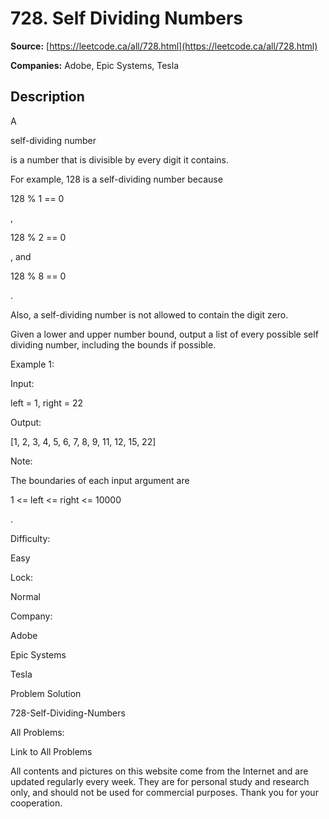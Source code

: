 # 728. Self Dividing Numbers

**Source:** [https://leetcode.ca/all/728.html](https://leetcode.ca/all/728.html)

**Companies:** Adobe, Epic Systems, Tesla

## Description

A

self-dividing number

is a number that is divisible by every digit it contains.

For example, 128 is a self-dividing number because

128 % 1 == 0

,

128 % 2
        == 0

, and

128 % 8 == 0

.

Also, a self-dividing number is not allowed to contain the digit zero.

Given a lower and upper number bound, output a list of every possible self dividing number,
        including the bounds if possible.

Example 1:

Input:

left = 1, right = 22

Output:

[1, 2, 3, 4, 5, 6, 7, 8, 9, 11, 12, 15, 22]

Note:

The boundaries of each input argument are

1 <= left <= right <= 10000

.

Difficulty:

Easy

Lock:

Normal

Company:

Adobe

Epic Systems

Tesla

Problem Solution

728-Self-Dividing-Numbers

All Problems:

Link to All Problems

All contents and pictures on this website come from the Internet and are updated regularly every week. They are for personal study and research only, and should not be used for commercial purposes. Thank you for your cooperation.

